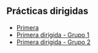 ## Prácticas dirigidas

* [Primera](https://analisis-modelamiento-numerico-i-2021-1.github.io/Practicas-dirigidas/primera.pdf)
* [Primera dirigida - Grupo 1](https://analisis-modelamiento-numerico-i-2021-1.github.io/Practicas-dirigidas/PD1Grupo1.pdf)
* [Primera dirigida - Grupo 2](https://analisis-modelamiento-numerico-i-2021-1.github.io/Practicas-dirigidas/PD1Grupo2.pdf)